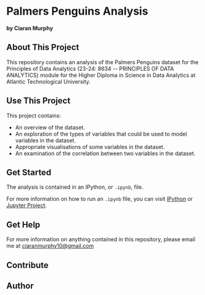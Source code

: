 # Palmers Penguins Analysis
**by Ciaran Murphy**

## About This Project
This repository contains an analysis of the Palmers Penguins dataset for the Principles of Data Analytics (23-24: 8634 -- PRINCIPLES OF DATA ANALYTICS) module for the Higher Diploma in Science in Data Analytics at Atlantic Technological University.

## Use This Project
This project contains:
* An overview of the dataset. 
* An exploration of the types of variables that could be used to model variables in the dataset. 
* Appropriate visualisations of some variables in the dataset. 
* An examination of the correlation between two variables in the dataset. 

## Get Started
The analysis is contained in an IPython, or `.ipynb`, file. 

For more information on how to run an `.ipynb` file, you can visit [IPython](https://ipython.org/) or [Jupyter Project](https://jupyter.org/). 

## Get Help
For more information on anything contained in this repository, please email me at [ciaranmurphy10@gmail.com](mailto:ciaranmurphy10@gmail.com)

## Contribute

## Author

